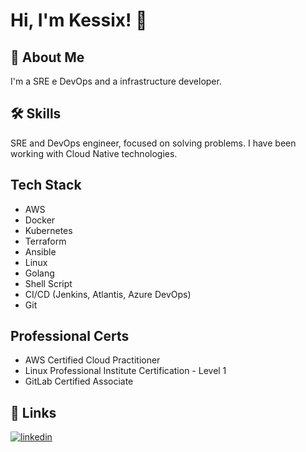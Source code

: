 # Hi, I'm Kessix! 👋

## 🚀 About Me

I'm a SRE e DevOps and a infrastructure developer.

## 🛠 Skills

SRE and DevOps engineer, focused on solving problems.
I have been working with Cloud Native technologies.

## Tech Stack

- AWS
- Docker
- Kubernetes
- Terraform
- Ansible
- Linux
- Golang
- Shell Script
- CI/CD (Jenkins, Atlantis, Azure DevOps)
- Git

## Professional Certs

- AWS Certified Cloud Practitioner
- Linux Professional Institute Certification - Level 1
- GitLab Certified Associate

## 🔗 Links

[![linkedin](https://img.shields.io/badge/linkedin-0A66C2?style=for-the-badge&logo=linkedin&logoColor=white)](https://www.linkedin.com/in/kessix/)
